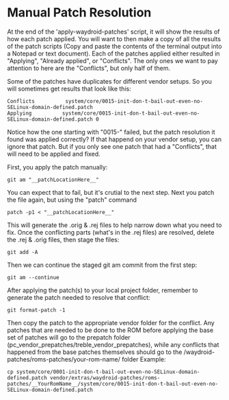 # Manual Patch Resolution

At the end of the 'apply-waydroid-patches' script, it will show the results of how each patch applied. You will want to then make a copy of all the results of the patch scripts \(Copy and paste the contents of the terminal output into a Notepad or text document\). Each of the patches applied either resulted in "Applying", "Already applied", or "Conflicts". The only ones we want to pay attention to here are the "Conflicts", but only half of them.

Some of the patches have duplicates for different vendor setups. So you will sometimes get results that look like this:

```text
Conflicts          system/core/0015-init-don-t-bail-out-even-no-SELinux-domain-defined.patch
Applying          system/core/0015-init-don-t-bail-out-even-no-SELinux-domain-defined.patch 0
```

Notice how the one starting with "0015-" failed, but the patch resolution it found was applied correctly? If that happend on your vendor setup, you can ignore that patch. But if you only see one patch that had a "Conflicts", that will need to be applied and fixed.

First, you apply the patch manually:

```text
git am "__patchLocationHere__"
```

You can expect that to fail, but it's crutial to the next step. Next you patch the file again, but using the "patch" command

```text
patch -p1 < "__patchLocationHere__"
```

This will generate the .orig & .rej files to help narrow down what you need to fix. Once the conflicting parts \(what's in the .rej files\) are resolved, delete the .rej & .orig files, then stage the files:

```text
git add -A
```

Then we can continue the staged git am commit from the first step:

```text
git am --continue
```

After applying the patch\(s\) to your local project folder, remember to generate the patch needed to resolve that conflict:

```text
git format-patch -1
```

Then copy the patch to the appropriate vendor folder for the conflict. Any patches that are needed to be done to the ROM before applying the base set of patches will go to the prepatch folder \(pc\_vendor\_prepatches/treble\_vendor\_prepatches\), while any conflicts that happened from the base patches themselves should go to the /waydroid-patches/roms-patches/your-rom-name/ folder Example:

```text
cp system/core/0001-init-don-t-bail-out-even-no-SELinux-domain-defined.patch vendor/extras/waydroid-patches/roms-patches/__YourRomName__/system/core/0015-init-don-t-bail-out-even-no-SELinux-domain-defined.patch
```

